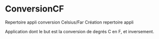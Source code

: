 # ConversionCF
Repertoire appli conversion Celsius/Far 
Création repertoire appli 

Application dont le but est la conversion de degrés C en F, et inversement.
